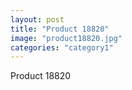 ```yaml
---
layout: post
title: "Product 18820"
image: "product18820.jpg"
categories: "category1"
---
```

Product 18820

